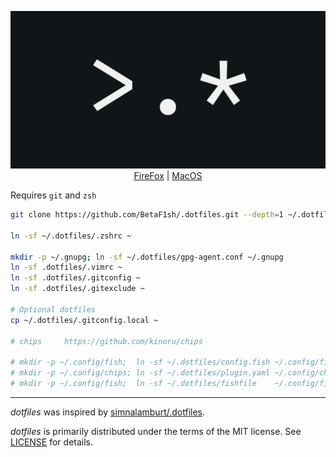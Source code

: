 <p align=center>
  <a href="https://github.com/BetaF1sh">
    <img alt="dotfiles" src="./logo.png">
  </a>
  <br>
  <a href="docs/FireFox.md">FireFox</a> | <a href="docs/MBP.md">MacOS</a>
</p>

Requires `git` and `zsh`

```bash
git clone https://github.com/BetaF1sh/.dotfiles.git --depth=1 ~/.dotfiles

ln -sf ~/.dotfiles/.zshrc ~

mkdir -p ~/.gnupg; ln -sf ~/.dotfiles/gpg-agent.conf ~/.gnupg
ln -sf .dotfiles/.vimrc ~
ln -sf .dotfiles/.gitconfig ~
ln -sf .dotfiles/.gitexclude ~

# Optional dotfiles
cp ~/.dotfiles/.gitconfig.local ~

# chips     https://github.com/kinoru/chips

# mkdir -p ~/.config/fish;  ln -sf ~/.dotfiles/config.fish ~/.config/fish/
# mkdir -p ~/.config/chips; ln -sf ~/.dotfiles/plugin.yaml ~/.config/chips/
# mkdir -p ~/.config/fish;  ln -sf ~/.dotfiles/fishfile    ~/.config/fish/
```

--------
*dotfiles* was inspired by [simnalamburt/.dotfiles](https://github.com/simnalamburt/.dotfiles).

*dotfiles* is primarily distributed under the terms of the MIT license. See [LICENSE](./LICENSE) for details.
